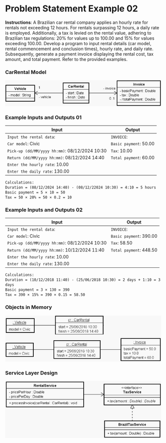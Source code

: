 # Problem Statement Example 02

**Instructions**: A Brazilian car rental company applies an hourly rate for rentals not exceeding 12 hours. For rentals
surpassing 12 hours, a daily rate is employed. Additionally, a tax is levied on the rental value, adhering to Brazilian
tax regulations: 20% for values up to 100.00 and 15% for values exceeding 100.00. Develop a program to input rental
details (car model, rental commencement and conclusion times), hourly rate, and daily rate. Subsequently, generate a
payment invoice displaying the rental cost, tax amount, and total payment. Refer to the provided examples.

### CarRental Model

![Car Rental Model](https://github.com/souzafcharles/Complete-Java-Object-Oriented-Programming-and-Projects/blob/master/Section_N14_Interfaces/ProblemStatementExample02/car-rental-model.png)

### Example Inputs and Outputs 01

| **Input**                                      | **Output**             |
|------------------------------------------------|------------------------|
| `Input the rental data`:                       | `INVOICE`:             |
| `Car model`: Civic                             | `Basic payment`: 50.00 |
| `Pick-up (dd/MM/yyyy hh:mm)`: 08/12/2024 10:30 | `Tax`: 10.00           |
| `Return (dd/MM/yyyy hh:mm)`: 08/12/2024 14:40  | `Total payment`: 60.00 |
| `Enter the hourly rate`: 10.00                 |                        |
| `Enter the daily rate`: 130.00                 |                        |

```
Calculations:
Duration = (08/12/2024 14:40) - (08/12/22024 10:30) = 4:10 = 5 hours
Basic payment = 5 × 10 = 50
Tax = 50 × 20% = 50 × 0.2 = 10
```

### Example Inputs and Outputs 02

| **Input**                                      | **Output**              |
|------------------------------------------------|-------------------------|
| `Input the rental data`:                       | `INVOICE`:              |
| `Car model`: Civic                             | `Basic payment`: 390.00 |
| `Pick-up (dd/MM/yyyy hh:mm)`: 08/12/2024 10:30 | `Tax`: 58.50            |
| `Return (dd/MM/yyyy hh:mm)`: 10/12/2024 11:40  | `Total payment`: 448.50 |
| `Enter the hourly rate`: 10.00                 |                         |
| `Enter the daily rate`: 130.00                 |                         |

```
Calculations:
Duration = (10/12/2018 11:40) - (25/06/2018 10:30) = 2 days + 1:10 = 3 days
Basic payment = 3 × 130 = 390
Tax = 390 × 15% = 390 × 0.15 = 58.50
```

### Objects in Memory

![Objects in Memory Car Rental](https://github.com/souzafcharles/Complete-Java-Object-Oriented-Programming-and-Projects/blob/master/Section_N14_Interfaces/ProblemStatementExample02/objects-in-memory-car-rental.png)

### Service Layer Design 

![Service Layer Design Car Rental](https://github.com/souzafcharles/Complete-Java-Object-Oriented-Programming-and-Projects/blob/master/Section_N14_Interfaces/ProblemStatementExample02/service-layer-design-car-rental.png)


